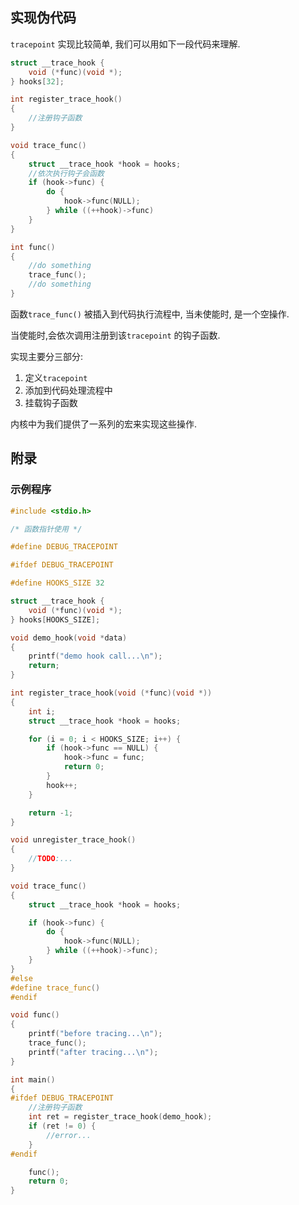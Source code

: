 ## 实现伪代码

`tracepoint` 实现比较简单, 我们可以用如下一段代码来理解.



```c
struct __trace_hook {
    void (*func)(void *);
} hooks[32];

int register_trace_hook()
{
    //注册钩子函数
}

void trace_func()
{
    struct __trace_hook *hook = hooks;
    //依次执行钩子会函数
    if (hook->func) {
        do {
            hook->func(NULL);
        } while ((++hook)->func)
    }
}

int func()
{
    //do something
    trace_func();
    //do something
}

```



函数`trace_func()` 被插入到代码执行流程中, 当未使能时, 是一个空操作.

当使能时,会依次调用注册到该`tracepoint` 的钩子函数.



实现主要分三部分:

1. 定义`tracepoint`
2. 添加到代码处理流程中
3. 挂载钩子函数

内核中为我们提供了一系列的宏来实现这些操作.



## 附录

### 示例程序

```c
#include <stdio.h>

/* 函数指针使用 */

#define DEBUG_TRACEPOINT

#ifdef DEBUG_TRACEPOINT

#define HOOKS_SIZE 32

struct __trace_hook {
	void (*func)(void *);
} hooks[HOOKS_SIZE];

void demo_hook(void *data)
{
	printf("demo hook call...\n");
	return;
}

int register_trace_hook(void (*func)(void *))
{
	int i;
	struct __trace_hook *hook = hooks;

	for (i = 0; i < HOOKS_SIZE; i++) {
		if (hook->func == NULL) {
			hook->func = func;
			return 0;
		}
		hook++;
	}

	return -1;
}

void unregister_trace_hook()
{
	//TODO:...
}

void trace_func()
{
	struct __trace_hook *hook = hooks;

	if (hook->func) {
		do {
			hook->func(NULL);
		} while ((++hook)->func);
	}
}
#else
#define trace_func()
#endif

void func()
{
	printf("before tracing...\n");
	trace_func();
	printf("after tracing...\n");
}

int main()
{
#ifdef DEBUG_TRACEPOINT
	//注册钩子函数
	int ret = register_trace_hook(demo_hook);
	if (ret != 0) {
		//error...
	}
#endif

	func();
	return 0;
}
```





